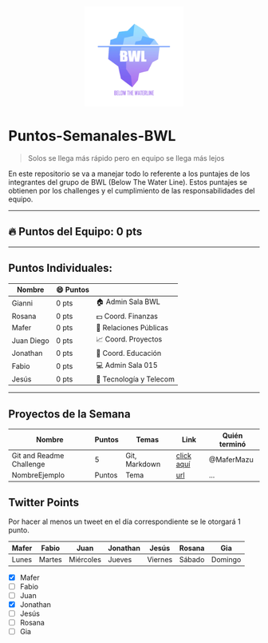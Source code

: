 <p align="center"><img src="./img/1.jpg" alt="BWL Logo" width="200"/></p>

# Puntos-Semanales-BWL

> Solos se llega más rápido pero en equipo se llega más lejos

En este repositorio se va a manejar todo lo referente a los puntajes de los integrantes del grupo de BWL (Below The Water Line). Estos puntajes se obtienen por los challenges y el cumplimiento de las responsabilidades del equipo.

---
## :fire: Puntos del Equipo: 0 pts
---

## Puntos Individuales:

| Nombre | :smile: Puntos |  |
|---|---|---|
| Gianni | 0 pts| :house: Admin Sala BWL
| Rosana | 0 pts| :dollar: Coord. Finanzas
| Mafer | 0 pts| :mega: Relaciones Públicas
| Juan Diego | 0 pts | :chart_with_upwards_trend: Coord. Proyectos
| Jonathan | 0 pts| :orange_book: Coord. Educación
| Fabio | 0 pts| :computer: Admin Sala 015
| Jesús | 0 pts| :satellite: Tecnología y Telecom

---
## Proyectos de la Semana

| Nombre | Puntos | Temas | Link | Quién terminó |
|---|---|---|---|---|
| Git and Readme Challenge | 5 | Git, Markdown | [click aquí](https://github.com/BWLTeam/git-and-readme-challenge) | @MaferMazu |
|NombreEjemplo|Puntos|Tema|[url](url)|...|

## Twitter Points
Por hacer al menos un tweet en el día correspondiente se le otorgará 1 punto.

| Mafer | Fabio | Juan | Jonathan | Jesús | Rosana | Gia
| --- | --- | --- | --- | --- | --- | -- |
Lunes | Martes | Miércoles | Jueves | Viernes | Sábado | Domingo | 

- [x] Mafer
- [ ] Fabio
- [ ] Juan
- [x] Jonathan
- [ ] Jesús
- [ ] Rosana
- [ ] Gia
